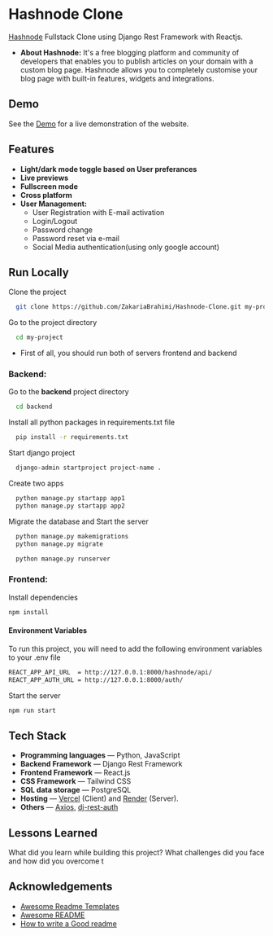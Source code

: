 # Hashnode Clone

[Hashnode](https://hashnode.com/) Fullstack Clone using Django Rest Framework with Reactjs.
* **About Hashnode:** It's a free blogging platform and community of developers that enables you to publish articles on your domain with a custom blog page. Hashnode allows you to completely customise your blog page with built-in features, widgets and integrations.
## Demo

See the [Demo](https://hashnode-clone-one.vercel.app/) for a live demonstration of the website.


## Features

- **Light/dark mode toggle based on User preferances**
- **Live previews**
- **Fullscreen mode**
- **Cross platform**
- **User Management:** 
  - User Registration with E-mail activation
  - Login/Logout
  - Password change
  - Password reset via e-mail
  - Social Media authentication(using only google account)


## Run Locally  

Clone the project  

~~~bash  
  git clone https://github.com/ZakariaBrahimi/Hashnode-Clone.git my-project
~~~

Go to the project directory  

~~~bash  
  cd my-project
~~~
* First of all, you should run both of servers frontend and backend
### Backend:

Go to the **backend** project directory
~~~bash  
  cd backend
~~~
Install all python packages in requirements.txt file
~~~bash  
  pip install -r requirements.txt
~~~
Start django project
~~~bash  
  django-admin startproject project-name .
~~~
Create two apps
~~~bash  
  python manage.py startapp app1
  python manage.py startapp app2
~~~

Migrate the database and Start the server
~~~bash  
  python manage.py makemigrations
  python manage.py migrate

  python manage.py runserver
~~~


### Frontend:

Install dependencies  
~~~bash  
npm install
~~~

#### Environment Variables  

To run this project, you will need to add the following environment variables to your .env file  
~~~bash  
REACT_APP_API_URL  = http://127.0.0.1:8000/hashnode/api/
REACT_APP_AUTH_URL = http://127.0.0.1:8000/auth/
~~~

Start the server  
~~~bash  
npm run start
~~~

## Tech Stack
- **Programming languages** — Python, JavaScript
- **Backend Framework** — Django Rest Framework
- **Frontend Framework** — React.js
- **CSS Framework** — Tailwind CSS
- **SQL data storage** — PostgreSQL
- **Hosting** — [Vercel](http://vercel.com/) (Client) and [Render](https://render.com/) (Server).
- **Others** — [Axios](https://axios-http.com/docs/intro), [dj-rest-auth](https://dj-rest-auth.readthedocs.io/en/latest/)


## Lessons Learned  

What did you learn while building this project? What challenges did you face and how did you overcome t


## Acknowledgements  

- [Awesome Readme Templates](https://awesomeopensource.com/project/elangosundar/awesome-README-templates)
- [Awesome README](https://github.com/matiassingers/awesome-readme)
- [How to write a Good readme](https://bulldogjob.com/news/449-how-to-write-a-good-readme-for-your-github-project)